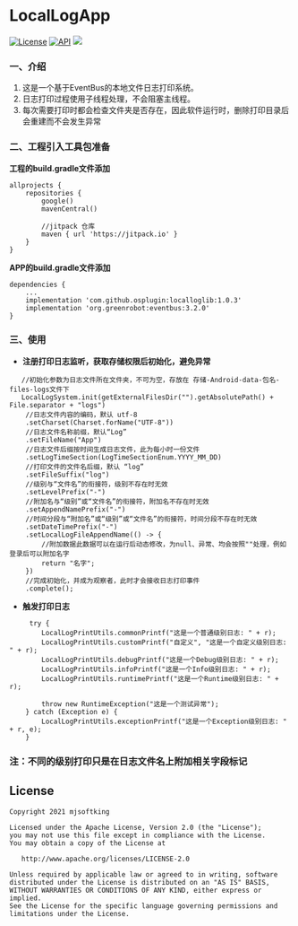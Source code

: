 # LocalLogApp
[![License](https://img.shields.io/badge/License%20-Apache%202-337ab7.svg)](https://www.apache.org/licenses/LICENSE-2.0)
[![API](https://img.shields.io/badge/API-16%2B-brightgreen.svg?style=flat)](https://android-arsenal.com/api?level=16)
[![](https://jitpack.io/v/com.github.osplugin/localloglib.svg)](https://jitpack.io/#com.github.osplugin/localloglib)

### 一、介绍
1. 这是一个基于EventBus的本地文件日志打印系统。
2. 日志打印过程使用子线程处理，不会阻塞主线程。
3. 每次需要打印时都会检查文件夹是否存在，因此软件运行时，删除打印目录后会重建而不会发生异常

### 二、工程引入工具包准备
**工程的build.gradle文件添加** 

```
allprojects {
    repositories {
        google()
        mavenCentral()

        //jitpack 仓库
        maven { url 'https://jitpack.io' }
    }
}
```

**APP的build.gradle文件添加** 
```
dependencies {
    ...
    implementation 'com.github.osplugin:localloglib:1.0.3'
    implementation 'org.greenrobot:eventbus:3.2.0'
}
```
### 三、使用

-  **注册打印日志监听，获取存储权限后初始化，避免异常** 

```
   //初始化参数为日志文件所在文件夹，不可为空，存放在 存储-Android-data-包名-files-logs文件下
   LocalLogSystem.init(getExternalFilesDir("").getAbsolutePath() + File.separator + "logs")
    //日志文件内容的编码，默认 utf-8
    .setCharset(Charset.forName("UTF-8"))
    //日志文件名称前缀，默认“Log”
    .setFileName("App")
    //日志文件后缀按时间生成日志文件，此为每小时一份文件
    .setLogTimeSection(LogTimeSectionEnum.YYYY_MM_DD)
    //打印文件的文件名后缀，默认 “log”
    .setFileSuffix("log")
    //级别与“文件名”的衔接符，级别不存在时无效
    .setLevelPrefix("-")
    //附加名与“级别”或“文件名”的衔接符，附加名不存在时无效
    .setAppendNamePrefix("-")
    //时间分段与“附加名”或“级别”或“文件名”的衔接符，时间分段不存在时无效
    .setDateTimePrefix("-")
    .setLocalLogFileAppendName(() -> {
        //附加数据此数据可以在运行后动态修改，为null、异常、均会按照""处理，例如登录后可以附加名字
        return "名字";
    })
    //完成初始化，并成为观察者，此时才会接收日志打印事件
    .complete();
```
-  **触发打印日志** 

```
     try {
        LocalLogPrintUtils.commonPrintf("这是一个普通级别日志: " + r);
        LocalLogPrintUtils.customPrintf("自定义", "这是一个自定义级别日志: " + r);
        LocalLogPrintUtils.debugPrintf("这是一个Debug级别日志: " + r);
        LocalLogPrintUtils.infoPrintf("这是一个Info级别日志: " + r);
        LocalLogPrintUtils.runtimePrintf("这是一个Runtime级别日志: " + r);

        throw new RuntimeException("这是一个测试异常");
    } catch (Exception e) {
        LocalLogPrintUtils.exceptionPrintf("这是一个Exception级别日志: " + r, e);
    }
```

### 注：不同的级别打印只是在日志文件名上附加相关字段标记


License
-------

    Copyright 2021 mjsoftking

    Licensed under the Apache License, Version 2.0 (the "License");
    you may not use this file except in compliance with the License.
    You may obtain a copy of the License at

       http://www.apache.org/licenses/LICENSE-2.0

    Unless required by applicable law or agreed to in writing, software
    distributed under the License is distributed on an "AS IS" BASIS,
    WITHOUT WARRANTIES OR CONDITIONS OF ANY KIND, either express or implied.
    See the License for the specific language governing permissions and
    limitations under the License.



